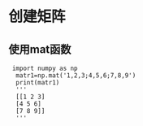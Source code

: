 # 创建矩阵
## 使用mat函数
     import numpy as np
      matr1=np.mat('1,2,3;4,5,6;7,8,9')
      print(matr1)
      '''
      [[1 2 3]
      [4 5 6]
      [7 8 9]]
      '''
 
